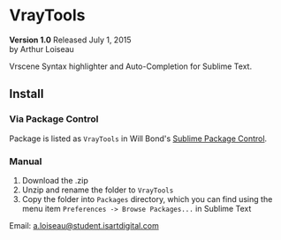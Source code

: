 # VrayTools #
**Version 1.0** Released July 1, 2015  
by Arthur Loiseau

Vrscene Syntax highlighter and Auto-Completion for Sublime Text.

## Install

### Via Package Control

Package is listed as `VrayTools` in Will Bond's [Sublime Package Control](https://packagecontrol.io/).

### Manual

1. Download the .zip
2. Unzip and rename the folder to `VrayTools`
3. Copy the folder into `Packages` directory, which you can find using the menu item `Preferences -> Browse Packages...` in Sublime Text

Email: [a.loiseau@student.isartdigital.com](a.loiseau@student.isartdigital.com) 
